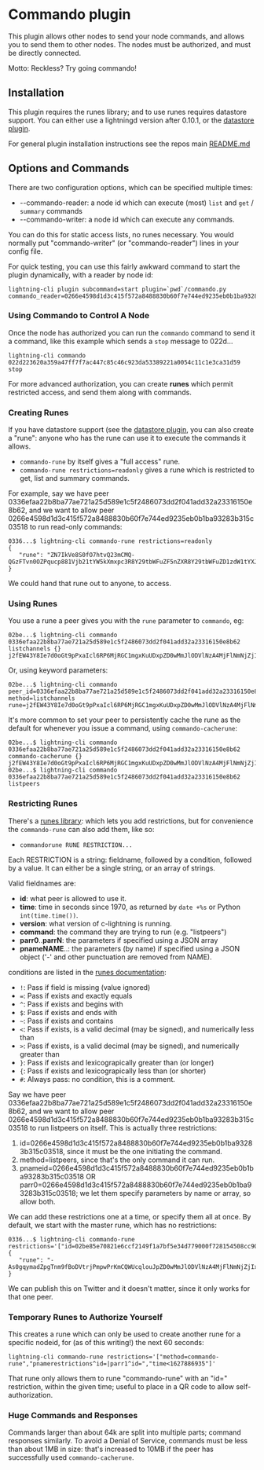 # Commando plugin

This plugin allows other nodes to send your node commands, and allows you
to send them to other nodes.  The nodes must be authorized, and must be
directly connected.

Motto: Reckless?  Try going commando!

## Installation

This plugin requires the runes library; and to use runes requires
datastore support.  You can either use a lightningd version after
0.10.1, or the [datastore plugin](https://github.com/lightningd/plugins/blob/datastore/README.md).

For general plugin installation instructions see the repos main
[README.md](https://github.com/lightningd/plugins/blob/master/README.md#Installation)

## Options and Commands

There are two configuration options, which can be specified multiple
times:

* --commando-reader: a node id which can execute (most) `list` and `get` / `summary` commands
* --commando-writer: a node id which can execute any commands.

You can do this for static access lists, no runes necessary. You would
normally put "commando-writer" (or "commando-reader") lines in your
config file.

For quick testing, you can use this fairly awkward command to start the
plugin dynamically, with a reader by node id:

    lightning-cli plugin subcommand=start plugin=`pwd`/commando.py commando_reader=0266e4598d1d3c415f572a8488830b60f7e744ed9235eb0b1ba93283b315c03518


### Using Commando to Control A Node

Once the node has authorized you can run the `commando` command to send it a
command, like this example which sends a `stop` message to 022d...

	lightning-cli commando 022d223620a359a47ff7f7ac447c85c46c923da53389221a0054c11c1e3ca31d59 stop

For more advanced authorization, you can create **runes** which permit
restricted access, and send them along with commands.


### Creating Runes

If you have datastore support (see the [datastore
plugin](https://github.com/lightningd/plugins/blob/datastore/README.md),
you can also create a "rune": anyone who has the rune can use it to
execute the commands it allows.

- `commando-rune` by itself gives a "full access" rune.
- `commando-rune restrictions=readonly` gives a rune which is restricted to get,
  list and summary commands.

For example, say we have peer
0336efaa22b8ba77ae721a25d589e1c5f2486073dd2f041add32a23316150e8b62,
and we want to allow peer
0266e4598d1d3c415f572a8488830b60f7e744ed9235eb0b1ba93283b315c03518 to
run read-only commands:

    0336...$ lightning-cli commando-rune restrictions=readonly
	{
       "rune": "ZN7IkVe8S0fO7htvQ23mCMQ-QGzFTvn0OZPqucp881Vjb21tYW5kXmxpc3R8Y29tbWFuZF5nZXR8Y29tbWFuZD1zdW1tYXJ5JmNvbW1hbmQvZ2V0c2hhcmVkc2VjcmV0"
    }

We could hand that rune out to anyone, to access.

### Using Runes

You use a rune a peer gives you with the `rune` parameter to `commando`, eg:

	02be...$ lightning-cli commando 0336efaa22b8ba77ae721a25d589e1c5f2486073dd2f041add32a23316150e8b62 listchannels {} j2fEW43Y8Ie7d0oGt9pPxaIcl6RP6MjRGC1mgxKuUDxpZD0wMmJlODVlNzA4MjFlNmNjZjIxNDlmMWE3YmY1ZTM0ZDc3OTAwMGY3MjgxNTQ1MDhjYzkwNzJlNGU5MDE4MmNkZDI=

Or, using keyword parameters:

    02be...$ lightning-cli commando peer_id=0336efaa22b8ba77ae721a25d589e1c5f2486073dd2f041add32a23316150e8b62 method=listchannels rune=j2fEW43Y8Ie7d0oGt9pPxaIcl6RP6MjRGC1mgxKuUDxpZD0wMmJlODVlNzA4MjFlNmNjZjIxNDlmMWE3YmY1ZTM0ZDc3OTAwMGY3MjgxNTQ1MDhjYzkwNzJlNGU5MDE4MmNkZDI=

It's more common to set your peer to persistently cache the rune as the default for whenever you issue a command, using `commando-cacherune`:

    02be...$ lightning-cli commando 0336efaa22b8ba77ae721a25d589e1c5f2486073dd2f041add32a23316150e8b62 commando-cacherune {} j2fEW43Y8Ie7d0oGt9pPxaIcl6RP6MjRGC1mgxKuUDxpZD0wMmJlODVlNzA4MjFlNmNjZjIxNDlmMWE3YmY1ZTM0ZDc3OTAwMGY3MjgxNTQ1MDhjYzkwNzJlNGU5MDE4MmNkZDI=
    02be...$ lightning-cli commando 0336efaa22b8ba77ae721a25d589e1c5f2486073dd2f041add32a23316150e8b62 listpeers


### Restricting Runes

There's a [runes library](https://github.com/rustyrussell/runes/): which lets you add restrictions, but for
convenience the  `commando-rune` can also add them, like so:

- `commandorune RUNE RESTRICTION...` 

Each RESTRICTION is a string: fieldname, followed by a condition, followed by a
value.  It can either be a single string, or an array of strings.

Valid fieldnames are:
* **id**: what peer is allowed to use it.
* **time**: time in seconds since 1970, as returned by `date +%s` or Python `int(time.time())`.
* **version**: what version of c-lightning is running.
* **command**: the command they are trying to run (e.g. "listpeers")
* **parr0**..**parrN**: the parameters if specified using a JSON array
* **pnameNAME**..: the parameters (by name) if specified using a JSON object ('-' and other punctuation are removed from NAME).

conditions are listed in the [runes documentation](https://github.com/rustyrussell/runes/blob/v0.3.1/README.md#rune-language):

* `!`: Pass if field is missing (value ignored)
* `=`: Pass if exists and exactly equals
* `^`: Pass if exists and begins with
* `$`: Pass if exists and ends with
* `~`: Pass if exists and contains
* `<`: Pass if exists, is a valid decimal (may be signed), and numerically less than
* `>`: Pass if exists, is a valid decimal (may be signed), and numerically greater than
* `}`: Pass if exists and lexicograpically greater than (or longer)
* `{`: Pass if exists and lexicograpically less than (or shorter)
* `#`: Always pass: no condition, this is a comment.

Say we have peer
0336efaa22b8ba77ae721a25d589e1c5f2486073dd2f041add32a23316150e8b62,
and we want to allow peer
0266e4598d1d3c415f572a8488830b60f7e744ed9235eb0b1ba93283b315c03518 to
run listpeers on itself.  This is actually three restrictions:

1. id=0266e4598d1d3c415f572a8488830b60f7e744ed9235eb0b1ba93283b315c03518,
   since it must be the one initiating the command.
2. method=listpeers, since that's the only command it can run.
3. pnameid=0266e4598d1d3c415f572a8488830b60f7e744ed9235eb0b1ba93283b315c03518 OR
   parr0=0266e4598d1d3c415f572a8488830b60f7e744ed9235eb0b1ba93283b315c03518;
   we let them specify parameters by name or array, so allow both.
   
We can add these restrictions one at a time, or specify them all at
once.  By default, we start with the master rune, which has no
restrictions:

    0336...$ lightning-cli commando-rune restrictions='["id=02be85e70821e6ccf2149f1a7bf5e34d779000f728154508cc9072e4e90182cdd2","method=listpeers","pnameid=0266e4598d1d3c415f572a8488830b60f7e744ed9235eb0b1ba93283b315c03518|parr0=0266e4598d1d3c415f572a8488830b60f7e744ed9235eb0b1ba93283b315c03518"]'
	{
       "rune": "-As0gqymadZpgTnm9fBoDVtrjPmpwPrKmCQWUcqlouJpZD0wMmJlODVlNzA4MjFlNmNjZjIxNDlmMWE3YmY1ZTM0ZDc3OTAwMGY3MjgxNTQ1MDhjYzkwNzJlNGU5MDE4MmNkZDImbWV0aG9kPWxpc3RwZWVycyZwbmFtZWlkPTAyNjZlNDU5OGQxZDNjNDE1ZjU3MmE4NDg4ODMwYjYwZjdlNzQ0ZWQ5MjM1ZWIwYjFiYTkzMjgzYjMxNWMwMzUxOHxwYXJyMD0wMjY2ZTQ1OThkMWQzYzQxNWY1NzJhODQ4ODgzMGI2MGY3ZTc0NGVkOTIzNWViMGIxYmE5MzI4M2IzMTVjMDM1MTg="
    }

We can publish this on Twitter and it doesn't matter, since it only
works for that one peer.


### Temporary Runes to Authorize Yourself

This creates a rune which can only be used to create another rune for
a specific nodeid, for (as of this writing!) the next 60 seconds:

	lightning-cli commando-rune restrictions='["method=commando-rune","pnamerestrictions^id=|parr1^id=","time<1627886935"]'

That rune only allows them to rune "commando-rune" with an "id="
restriction, within the given time; useful to place in a QR code to
allow self-authorization.


### Huge Commands and Responses

Commands larger than about 64k are split into multiple parts; command
responses similarly.  To avoid a Denial of Service, commands must be
less than about 1MB in size: that's increased to 10MB if the peer has
successfully used `commando-cacherune`.
